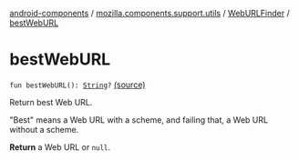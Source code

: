 [android-components](../../index.md) / [mozilla.components.support.utils](../index.md) / [WebURLFinder](index.md) / [bestWebURL](./best-web-u-r-l.md)

# bestWebURL

`fun bestWebURL(): `[`String`](https://kotlinlang.org/api/latest/jvm/stdlib/kotlin/-string/index.html)`?` [(source)](https://github.com/mozilla-mobile/android-components/blob/master/components/support/utils/src/main/java/mozilla/components/support/utils/WebURLFinder.kt#L48)

Return best Web URL.

"Best" means a Web URL with a scheme, and failing that, a Web URL without a
scheme.

**Return**
a Web URL or `null`.

